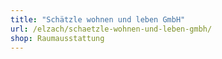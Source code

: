 ```yaml
---
title: "Schätzle wohnen und leben GmbH"
url: /elzach/schaetzle-wohnen-und-leben-gmbh/
shop: Raumausstattung
---
```

